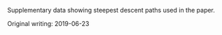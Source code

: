 Supplementary data showing steepest descent paths used in the paper.

Original writing: 2019-06-23


